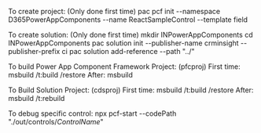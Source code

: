 To create project: (Only done first time)
pac pcf init --namespace D365PowerAppComponents --name ReactSampleControl --template field

To create solution: (Only done first time)
mkdir INPowerAppComponents
cd INPowerAppComponents
pac solution init --publisher-name crminsight --publisher-prefix ci
pac solution add-reference --path "../"

To build Power App Component Framework Project: (pfcproj)
First time: msbuild /t:build /restore
After: msbuild

To Build Solution Project: (cdsproj)
First time: msbuild /t:build /restore
After: msbuild /t:rebuild

To debug specific control:
npx pcf-start --codePath "./out/controls/*ControlName*"